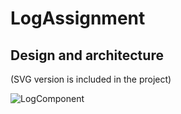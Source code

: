 # LogAssignment

## Design and architecture 
(SVG version is included in the project)

![LogComponent](https://user-images.githubusercontent.com/64922954/228685130-3c65e826-3156-44c3-ad3d-6b8f63a5da2f.png)

